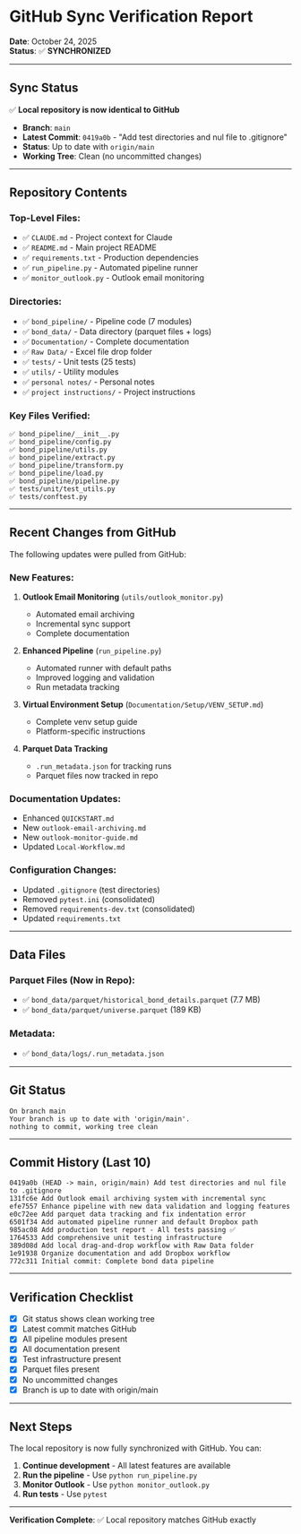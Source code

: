 # GitHub Sync Verification Report

**Date**: October 24, 2025  
**Status**: ✅ **SYNCHRONIZED**

---

## Sync Status

✅ **Local repository is now identical to GitHub**

- **Branch**: `main`
- **Latest Commit**: `0419a0b` - "Add test directories and nul file to .gitignore"
- **Status**: Up to date with `origin/main`
- **Working Tree**: Clean (no uncommitted changes)

---

## Repository Contents

### Top-Level Files:
- ✅ `CLAUDE.md` - Project context for Claude
- ✅ `README.md` - Main project README
- ✅ `requirements.txt` - Production dependencies
- ✅ `run_pipeline.py` - Automated pipeline runner
- ✅ `monitor_outlook.py` - Outlook email monitoring

### Directories:
- ✅ `bond_pipeline/` - Pipeline code (7 modules)
- ✅ `bond_data/` - Data directory (parquet files + logs)
- ✅ `Documentation/` - Complete documentation
- ✅ `Raw Data/` - Excel file drop folder
- ✅ `tests/` - Unit tests (25 tests)
- ✅ `utils/` - Utility modules
- ✅ `personal notes/` - Personal notes
- ✅ `project instructions/` - Project instructions

### Key Files Verified:
```
✅ bond_pipeline/__init__.py
✅ bond_pipeline/config.py
✅ bond_pipeline/utils.py
✅ bond_pipeline/extract.py
✅ bond_pipeline/transform.py
✅ bond_pipeline/load.py
✅ bond_pipeline/pipeline.py
✅ tests/unit/test_utils.py
✅ tests/conftest.py
```

---

## Recent Changes from GitHub

The following updates were pulled from GitHub:

### New Features:
1. **Outlook Email Monitoring** (`utils/outlook_monitor.py`)
   - Automated email archiving
   - Incremental sync support
   - Complete documentation

2. **Enhanced Pipeline** (`run_pipeline.py`)
   - Automated runner with default paths
   - Improved logging and validation
   - Run metadata tracking

3. **Virtual Environment Setup** (`Documentation/Setup/VENV_SETUP.md`)
   - Complete venv setup guide
   - Platform-specific instructions

4. **Parquet Data Tracking**
   - `.run_metadata.json` for tracking runs
   - Parquet files now tracked in repo

### Documentation Updates:
- Enhanced `QUICKSTART.md`
- New `outlook-email-archiving.md`
- New `outlook-monitor-guide.md`
- Updated `Local-Workflow.md`

### Configuration Changes:
- Updated `.gitignore` (test directories)
- Removed `pytest.ini` (consolidated)
- Removed `requirements-dev.txt` (consolidated)
- Updated `requirements.txt`

---

## Data Files

### Parquet Files (Now in Repo):
- ✅ `bond_data/parquet/historical_bond_details.parquet` (7.7 MB)
- ✅ `bond_data/parquet/universe.parquet` (189 KB)

### Metadata:
- ✅ `bond_data/logs/.run_metadata.json`

---

## Git Status

```
On branch main
Your branch is up to date with 'origin/main'.
nothing to commit, working tree clean
```

---

## Commit History (Last 10)

```
0419a0b (HEAD -> main, origin/main) Add test directories and nul file to .gitignore
131fc6e Add Outlook email archiving system with incremental sync
efe7557 Enhance pipeline with new data validation and logging features
e0c72ee Add parquet data tracking and fix indentation error
6501f34 Add automated pipeline runner and default Dropbox path
985ac08 Add production test report - All tests passing ✅
1764533 Add comprehensive unit testing infrastructure
389d08d Add local drag-and-drop workflow with Raw Data folder
1e91938 Organize documentation and add Dropbox workflow
772c311 Initial commit: Complete bond data pipeline
```

---

## Verification Checklist

- [x] Git status shows clean working tree
- [x] Latest commit matches GitHub
- [x] All pipeline modules present
- [x] All documentation present
- [x] Test infrastructure present
- [x] Parquet files present
- [x] No uncommitted changes
- [x] Branch is up to date with origin/main

---

## Next Steps

The local repository is now fully synchronized with GitHub. You can:

1. **Continue development** - All latest features are available
2. **Run the pipeline** - Use `python run_pipeline.py`
3. **Monitor Outlook** - Use `python monitor_outlook.py`
4. **Run tests** - Use `pytest`

---

**Verification Complete**: ✅ Local repository matches GitHub exactly
